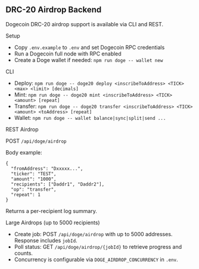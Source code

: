 ## DRC-20 Airdrop Backend

Dogecoin DRC-20 airdrop support is available via CLI and REST.

Setup

- Copy `.env.example` to `.env` and set Dogecoin RPC credentials
- Run a Dogecoin full node with RPC enabled
- Create a Doge wallet if needed: `npm run doge -- wallet new`

CLI

- Deploy: `npm run doge -- doge20 deploy <inscribeToAddress> <TICK> <max> <limit> [decimals]`
- Mint: `npm run doge -- doge20 mint <inscribeToAddress> <TICK> <amount> [repeat]`
- Transfer: `npm run doge -- doge20 transfer <inscribeToAddress> <TICK> <amount> <toAddress> [repeat]`
- Wallet: `npm run doge -- wallet balance|sync|split|send ...`

REST Airdrop

POST `/api/doge/airdrop`

Body example:

```
{
  "fromAddress": "Dxxxxx...",
  "ticker": "TEST",
  "amount": "1000",
  "recipients": ["Daddr1", "Daddr2"],
  "op": "transfer",
  "repeat": 1
}
```

Returns a per-recipient log summary.

Large Airdrops (up to 5000 recipients)

- Create job: POST `/api/doge/airdrop` with up to 5000 addresses. Response includes `jobId`.
- Poll status: GET `/api/doge/airdrop/{jobId}` to retrieve progress and counts.
- Concurrency is configurable via `DOGE_AIRDROP_CONCURRENCY` in `.env`.